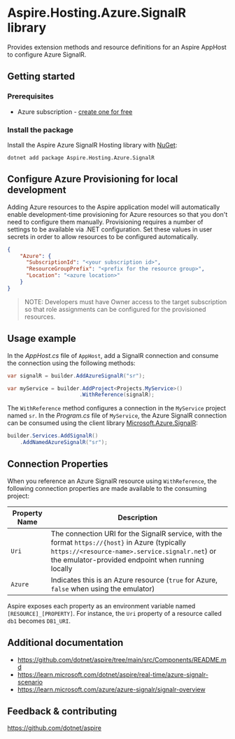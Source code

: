 # Aspire.Hosting.Azure.SignalR library

Provides extension methods and resource definitions for an Aspire AppHost to configure Azure SignalR.

## Getting started

### Prerequisites

- Azure subscription - [create one for free](https://azure.microsoft.com/free/)

### Install the package

Install the Aspire Azure SignalR Hosting library with [NuGet](https://www.nuget.org):

```dotnetcli
dotnet add package Aspire.Hosting.Azure.SignalR
```

## Configure Azure Provisioning for local development

Adding Azure resources to the Aspire application model will automatically enable development-time provisioning
for Azure resources so that you don't need to configure them manually. Provisioning requires a number of settings
to be available via .NET configuration. Set these values in user secrets in order to allow resources to be configured
automatically.

```json
{
    "Azure": {
      "SubscriptionId": "<your subscription id>",
      "ResourceGroupPrefix": "<prefix for the resource group>",
      "Location": "<azure location>"
    }
}
```

> NOTE: Developers must have Owner access to the target subscription so that role assignments
> can be configured for the provisioned resources.

## Usage example

In the _AppHost.cs_ file of `AppHost`, add a SignalR connection and consume the connection using the following methods:

```csharp
var signalR = builder.AddAzureSignalR("sr");

var myService = builder.AddProject<Projects.MyService>()
                       .WithReference(signalR);
```

The `WithReference` method configures a connection in the `MyService` project named `sr`. In the _Program.cs_ file of `MyService`, the Azure SignalR connection can be consumed using the client library [Microsoft.Azure.SignalR](https://www.nuget.org/packages/Microsoft.Azure.SignalR):

```csharp
builder.Services.AddSignalR()
    .AddNamedAzureSignalR("sr");
```

## Connection Properties

When you reference an Azure SignalR resource using `WithReference`, the following connection properties are made available to the consuming project:

| Property Name | Description |
|---------------|-------------|
| `Uri` | The connection URI for the SignalR service, with the format `https://{host}` in Azure (typically `https://<resource-name>.service.signalr.net`) or the emulator-provided endpoint when running locally |
| `Azure` | Indicates this is an Azure resource (`true` for Azure, `false` when using the emulator) |

Aspire exposes each property as an environment variable named `[RESOURCE]_[PROPERTY]`. For instance, the `Uri` property of a resource called `db1` becomes `DB1_URI`.

## Additional documentation

* https://github.com/dotnet/aspire/tree/main/src/Components/README.md
* https://learn.microsoft.com/dotnet/aspire/real-time/azure-signalr-scenario
* https://learn.microsoft.com/azure/azure-signalr/signalr-overview

## Feedback & contributing

https://github.com/dotnet/aspire
